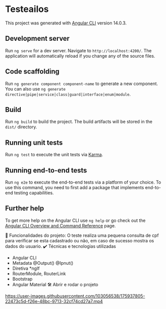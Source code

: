 # Testeailos

This project was generated with [Angular CLI](https://github.com/angular/angular-cli) version 14.0.3.

## Development server

Run `ng serve` for a dev server. Navigate to `http://localhost:4200/`. The application will automatically reload if you change any of the source files.

## Code scaffolding

Run `ng generate component component-name` to generate a new component. You can also use `ng generate directive|pipe|service|class|guard|interface|enum|module`.

## Build

Run `ng build` to build the project. The build artifacts will be stored in the `dist/` directory.

## Running unit tests

Run `ng test` to execute the unit tests via [Karma](https://karma-runner.github.io).

## Running end-to-end tests

Run `ng e2e` to execute the end-to-end tests via a platform of your choice. To use this command, you need to first add a package that implements end-to-end testing capabilities.

## Further help

To get more help on the Angular CLI use `ng help` or go check out the [Angular CLI Overview and Command Reference](https://angular.io/cli) page.

🔨 Funcionalidades do projeto:
O teste realiza uma pequena consulta de cpf para verificar se esta cadastrado ou não, em caso de sucesso mostra os dados do usuario.
✔️ Técnicas e tecnologias utilizadas
- Angular CLI
- Metadata @Output() @Ipnut()
- Diretiva *ngIf
- RouterModule, RouterLink
- Bootstrap
- Angular Material
🛠️ Abrir e rodar o projeto

https://user-images.githubusercontent.com/103056538/175937805-22473c5d-f26e-48bc-9713-32cf74cd27a7.mp4


